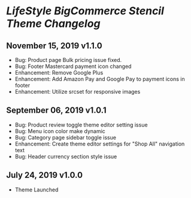 # *LifeStyle BigCommerce Stencil Theme Changelog*

## November 15, 2019 v1.1.0

- Bug: Product page Bulk pricing issue fixed.
- Bug: Footer Mastercard payment icon changed
- Enhancement: Remove Google Plus
- Enhancement: Add Amazon Pay and Google Pay to payment icons in footer
- Enhancement: Utilize srcset for responsive images

## September 06, 2019 v1.0.1
- Bug: Product review toggle theme editor setting issue
- Bug: Menu icon color make dynamic
- Bug: Category page sidebar toggle issue
- Enhancement: Create theme editor settings for "Shop All" navigation text
- Bug: Header currency section style issue

## July 24, 2019 v1.0.0
- Theme Launched
